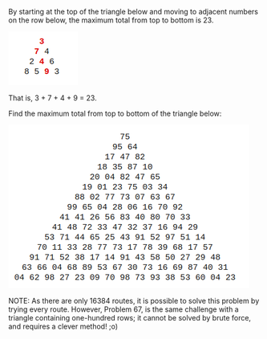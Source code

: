 
By starting at the top of the triangle below and moving to adjacent numbers on the row below, the maximum total from top to bottom is 23.

![Picture](image1.png)

That is, 3 + 7 + 4 + 9 = 23.

Find the maximum total from top to bottom of the triangle below:

![Picture](image2.png)

NOTE: As there are only 16384 routes, it is possible to solve this problem by trying every route. However, Problem 67, is the same challenge with a triangle containing one-hundred rows; it cannot be solved by brute force, and requires a clever method! ;o)
